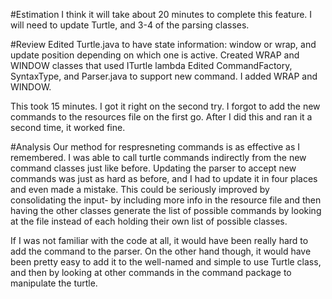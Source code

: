 #Estimation
I think it will take about 20 minutes to complete this feature. I will need to update Turtle, and 3-4 of the parsing classes.

#Review
Edited Turtle.java to have state information: window or wrap, and update position depending on which one is active.
Created WRAP and WINDOW classes that used ITurtle lambda
Edited CommandFactory, SyntaxType, and Parser.java to support new command.
I added WRAP and WINDOW. 

This took 15 minutes.
I got it right on the second try. I forgot to add the new commands to the resources file on the first go. After I did this and ran it a second time, it worked fine.

#Analysis
Our method for respresneting commands is as effective as I remembered. I was able to call turtle commands indirectly from the new command classes just like before. Updating the parser to accept new commands was just as hard as before, and I had to update it in four places and even made a mistake. This could be seriously improved by consolidating the input- by including more info in the resource file and then having the other classes generate the list of possible commands by looking at the file instead of each holding their own list of possible classes. 

If I was not familiar with the code at all, it would have been really hard to add the command to the parser. On the other hand though, it would have been pretty easy to add it to the well-named and simple to use Turtle class, and then by looking at other commands in the command package to manipulate the turtle.
